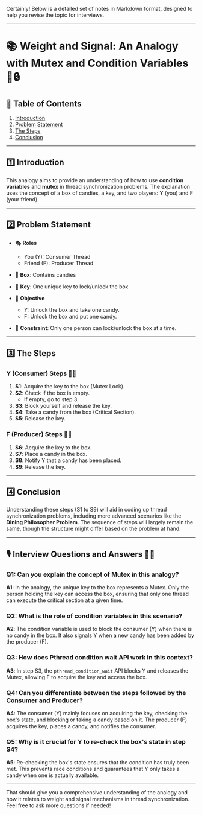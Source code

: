 Certainly! Below is a detailed set of notes in Markdown format, designed to help you revise the topic for interviews.

---

# 📚 Weight and Signal: An Analogy with Mutex and Condition Variables 🍬🔒

## 📑 Table of Contents

1. [Introduction](#introduction)
2. [Problem Statement](#problem-statement)
3. [The Steps](#the-steps)
4. [Conclusion](#conclusion)

---

## 1️⃣ Introduction <a name="introduction"></a>

This analogy aims to provide an understanding of how to use **condition variables** and **mutex** in thread synchronization problems. The explanation uses the concept of a box of candies, a key, and two players: Y (you) and F (your friend).

---

## 2️⃣ Problem Statement <a name="problem-statement"></a>

- 🎭 **Roles**
    - You (Y): Consumer Thread
    - Friend (F): Producer Thread

- 🍬 **Box**: Contains candies
- 🔐 **Key**: One unique key to lock/unlock the box

- 🎯 **Objective**
    - Y: Unlock the box and take one candy.
    - F: Unlock the box and put one candy.

- 🚫 **Constraint**: Only one person can lock/unlock the box at a time.

---

## 3️⃣ The Steps <a name="the-steps"></a>

### Y (Consumer) Steps 🚶‍♂️

1. **S1**: Acquire the key to the box (Mutex Lock).
2. **S2**: Check if the box is empty.
    - If empty, go to step 3.
3. **S3**: Block yourself and release the key.
4. **S4**: Take a candy from the box (Critical Section).
5. **S5**: Release the key.

### F (Producer) Steps 🚶‍♀️

1. **S6**: Acquire the key to the box.
2. **S7**: Place a candy in the box.
3. **S8**: Notify Y that a candy has been placed.
4. **S9**: Release the key.

---

## 4️⃣ Conclusion <a name="conclusion"></a>

Understanding these steps (S1 to S9) will aid in coding up thread synchronization problems, including more advanced scenarios like the **Dining Philosopher Problem**. The sequence of steps will largely remain the same, though the structure might differ based on the problem at hand.

---

## 🎙️ Interview Questions and Answers 🤔💬

### Q1: Can you explain the concept of Mutex in this analogy?

**A1**: In the analogy, the unique key to the box represents a Mutex. Only the person holding the key can access the box, ensuring that only one thread can execute the critical section at a given time.

### Q2: What is the role of condition variables in this scenario?

**A2**: The condition variable is used to block the consumer (Y) when there is no candy in the box. It also signals Y when a new candy has been added by the producer (F).

### Q3: How does Pthread condition wait API work in this context?

**A3**: In step S3, the `pthread_condition_wait` API blocks Y and releases the Mutex, allowing F to acquire the key and access the box.

### Q4: Can you differentiate between the steps followed by the Consumer and Producer?

**A4**: The consumer (Y) mainly focuses on acquiring the key, checking the box's state, and blocking or taking a candy based on it. The producer (F) acquires the key, places a candy, and notifies the consumer.

### Q5: Why is it crucial for Y to re-check the box's state in step S4?

**A5**: Re-checking the box's state ensures that the condition has truly been met. This prevents race conditions and guarantees that Y only takes a candy when one is actually available.

---

That should give you a comprehensive understanding of the analogy and how it relates to weight and signal mechanisms in thread synchronization. Feel free to ask more questions if needed!